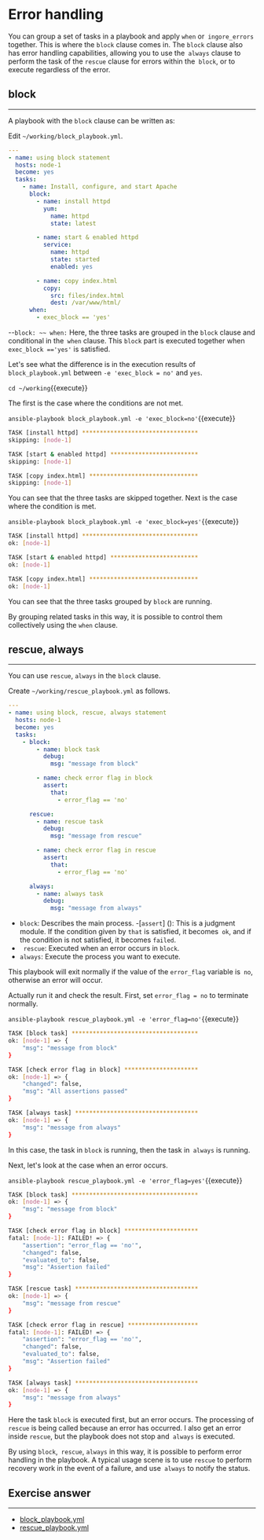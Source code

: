 # Error handling

You can group a set of tasks in a playbook and apply `when` or` ingore_errors` together. This is where the `block` clause comes in. The `block` clause also has error handling capabilities, allowing you to use the` always` clause to perform the task of the `rescue` clause for errors within the` block`, or to execute regardless of the error.

## block
---
A playbook with the `block` clause can be written as:

Edit `~/working/block_playbook.yml`.
```yaml
---
- name: using block statement
  hosts: node-1
  become: yes
  tasks:
    - name: Install, configure, and start Apache
      block:
        - name: install httpd
          yum:
            name: httpd
            state: latest

        - name: start & enabled httpd
          service:
            name: httpd
            state: started
            enabled: yes

        - name: copy index.html
          copy:
            src: files/index.html
            dest: /var/www/html/
      when:
        - exec_block == 'yes'
```

--`block: ~~ when:` Here, the three tasks are grouped in the `block` clause and conditional in the` when` clause. This `block` part is executed together when` exec_block =='yes'` is satisfied.

Let's see what the difference is in the execution results of `block_playbook.yml` between `-e 'exec_block = no'` and `yes`.

`cd ~/working`{{execute}}

The first is the case where the conditions are not met.

`ansible-playbook block_playbook.yml -e 'exec_block=no'`{{execute}}

```bash
TASK [install httpd] *********************************
skipping: [node-1]

TASK [start & enabled httpd] *************************
skipping: [node-1]

TASK [copy index.html] *******************************
skipping: [node-1]
```

You can see that the three tasks are skipped together. Next is the case where the condition is met.

`ansible-playbook block_playbook.yml -e 'exec_block=yes'`{{execute}}

```bash
TASK [install httpd] *********************************
ok: [node-1]

TASK [start & enabled httpd] *************************
ok: [node-1]

TASK [copy index.html] *******************************
ok: [node-1]
```

You can see that the three tasks grouped by `block` are running.

By grouping related tasks in this way, it is possible to control them collectively using the `when` clause.


## rescue, always
---
You can use `rescue`, `always` in the `block` clause.

Create `~/working/rescue_playbook.yml` as follows.

```yaml
---
- name: using block, rescue, always statement
  hosts: node-1
  become: yes
  tasks:
    - block:
        - name: block task
          debug:
            msg: "message from block"

        - name: check error flag in block
          assert:
            that:
              - error_flag == 'no'

      rescue:
        - name: rescue task
          debug:
            msg: "message from rescue"

        - name: check error flag in rescue
          assert:
            that:
              - error_flag == 'no'

      always:
        - name: always task
          debug:
            msg: "message from always"
```

* `block`: Describes the main process.
  -[`assert`] (): This is a judgment module. If the condition given by `that` is satisfied, it becomes` ok`, and if the condition is not satisfied, it becomes `failed`.
* ` rescue`: Executed when an error occurs in `block`.
* `always`: Execute the process you want to execute.

This playbook will exit normally if the value of the `error_flag` variable is` no`, otherwise an error will occur.

Actually run it and check the result. First, set `error_flag = no` to terminate normally.

`ansible-playbook rescue_playbook.yml -e 'error_flag=no'`{{execute}}

```bash
TASK [block task] ************************************
ok: [node-1] => {
    "msg": "message from block"
}

TASK [check error flag in block] *********************
ok: [node-1] => {
    "changed": false,
    "msg": "All assertions passed"
}

TASK [always task] ***********************************
ok: [node-1] => {
    "msg": "message from always"
}
```

In this case, the task in `block` is running, then the task in` always` is running.

Next, let's look at the case when an error occurs.

`ansible-playbook rescue_playbook.yml -e 'error_flag=yes'`{{execute}}

```bash
TASK [block task] ************************************
ok: [node-1] => {
    "msg": "message from block"
}

TASK [check error flag in block] *********************
fatal: [node-1]: FAILED! => {
    "assertion": "error_flag == 'no'",
    "changed": false,
    "evaluated_to": false,
    "msg": "Assertion failed"
}

TASK [rescue task] ***********************************
ok: [node-1] => {
    "msg": "message from rescue"
}

TASK [check error flag in rescue] ********************
fatal: [node-1]: FAILED! => {
    "assertion": "error_flag == 'no'",
    "changed": false,
    "evaluated_to": false,
    "msg": "Assertion failed"
}

TASK [always task] ***********************************
ok: [node-1] => {
    "msg": "message from always"
}
```

Here the task `block` is executed first, but an error occurs. The processing of `rescue` is being called because an error has occurred. I also get an error inside `rescue`, but the playbook does not stop and` always` is executed.

By using `block`,` rescue`, `always` in this way, it is possible to perform error handling in the playbook. A typical usage scene is to use `rescue` to perform recovery work in the event of a failure, and use` always` to notify the status.


## Exercise answer
---
* [block_playbook.yml](https://github.com/irixjp/katacoda-scenarios/blob/master/master-course-data/assets/solutions/block_playbook.yml)
* [rescue_playbook.yml](https://github.com/irixjp/katacoda-scenarios/blob/master/master-course-data/assets/solutions/rescue_playbook.yml)
